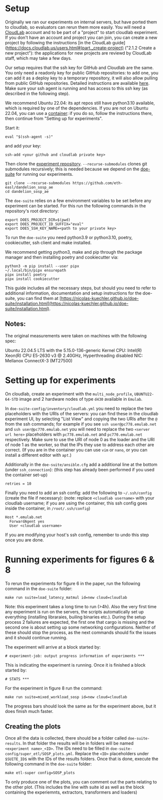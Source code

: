 # Setup
Originally we ran our experiments on internal servers, but have ported them to cloudlab, so evaluators can rerun them more easily.
You will need a [CloudLab](https://www.cloudlab.us/) account and to be part of a "project" to start cloudlab experiment. If you don't have an account and project you can join, you can create a new project by following the instructions [in the CloudLab guide](https://docs.cloudlab.us/users.html#(part._create-project) ("2.1.2 Create a new project"): the applications for new projects are reviewd by CloudLab staff, which may take a few days.

Our setup requires that the ssh key for GitHub and Cloudlab are the same.
You only need a readonly key for public GitHub repositories: to add one, you can add it as a deploy key to a temporary repository, it will also allow pulling from public GitHub repositories. Detailed instructions are available [here](key.md).
Make sure your ssh agent is running and has access to this ssh key (as described in the following step).

We recommend Ubuntu 22.04: its apt repos still have python3.10 available, which is required by one of the dependencies.
If you are not on Ubuntu 22.04, you can use a [container](container.md): if you do so, follow the instructions there, then continue from "Setting up for experiments".

Start it:
```
eval "$(ssh-agent -s)"
```
and add your key:
```
ssh-add <your github and cloudlab private key>
```

Then clone the [experiment repository](https://github.com/eth-easl/dandelion_sosp_ae).
`--recurse-submodules` clones git submodules recursively; this is needed because we depend on the [doe-suite](https://nicolas-kuechler.github.io/doe-suite) for running our experiments.
```
git clone --recurse-submodules https://github.com/eth-easl/dandelion_sosp_ae
cd dandelion_sosp_ae
```

The `doe-suite` relies on a few environment variables to be set before any experiment can be started.
For this run the following commands in the repository's root directory:
```
export DOES_PROJECT_DIR=$(pwd)
export DOES_PROJECT_ID_SUFFIX="eval"
export DOES_SSH_KEY_NAME=<path to your private key>
```

To run the `doe-suite` you need python3.9 or python3.10, poetry, cookiecutter, ssh client and make installed.

We recommend getting python3, make and pip through the package manager and then installing poetry and cookiecutter via:
```
python3 -m pip install --user pipx
~/.local/bin/pipx ensurepath
pipx install poetry
pipx install cookiecutter
```

This guide includes all the necessary steps, but should you need to refer to additional information, documentation and setup instructions for the doe-suite, you can find them at [https://nicolas-kuechler.github.io/doe-suite/installation.html](https://nicolas-kuechler.github.io/doe-suite/installation.html).

## Notes:

The original measurements were taken on machines with the following spec:

Ubuntu 22.04.5 LTS with the 5.15.0-136-generic Kernel
CPU: Intel(R) Xeon(R) CPU E5-2630 v3 @ 2.40GHz, Hyperthreading disabled
NIC: Mellanox ConnectX-3 (MT27500)

# Setting up for experiments

On cloudlab, create an experiment with the `multi_node_profile`, `UBUNTU22-64-STD` image and 2 hardware nodes of type `d430` available in `Emulab`.

In `doe-suite-config/inventory/cloudlab.yml` you need to replace the two placeholders with the URIs of the servers:
you can find these in the cloudlab experiment UI, by selecting "List View" and copying the two URIs after the `@` from the ssh commands;
for example if you see `ssh user@pc778.emulab.net` and `ssh user@pc770.emulab.net` you will need to replace the two `<server url here>` placeholders with
`pc778.emulab.net` and `pc770.emulab.net` respectively.
Make sure to use the URI of node 0 as the loader and the URI of node 1 as the worker, so that the IPs they use to address each other are correct.
(If you are in the container you can use `vim` or `nano`, or you can install a different editor with `apt`.)

Additionally in the `doe-suite/ansible.cfg` add a additional line at the bottom (under `ssh_connection`):
(this step has already been performed if you used the container set-up)
```
retries = 10
```

Finally you need to add an ssh config: add the following to `~/.ssh/config` (create the file if necessary):
(note: replace `<cloudlab username>` with your cloudlab username; if you are using the container, this ssh
config goes inside the container, in `/root/.ssh/config`)
```
Host *.emulab.net
  ForwardAgent yes
  User <cloudlab username>
```

If you are modifying your host's ssh config, remember to undo this step once you are done.

# Running experiments for figures 6 & 8

To rerun the experiments for figure 6 in the paper, run the following command in the `doe-suite` folder:
```
make run suite=load_latency_matmul id=new cloud=cloudlab
```
Note: this experiment takes a long time to run (>4h).
Also the very first time any experiment is run on the servers, the scripts automatically set up everything (installing libraraies, builing binaries etc.).
During the setup process 2 failures are expected, the first one that cargo is missing and the second one is about setting up some networking configurations.
Neither of these should stop the process, as the next commands should fix the issues and it should continue running.

The experiment will arrive at a block started by: 

```
# experiment-job: output progress information of experiments ***
```
This is indicating the experiment is running.
Once it is finished a block started by: 

```
# STATS ***
```

For the experiment in figure 8 run the command:
```
make run suite=mixed_workload_sosp id=new cloud=cloudlab
```

The progress bars should look the same as for the experiment above, but it does finish much faster.

## Creating the plots

Once all the data is collected, there should be a folder called `doe-suite-results`.
In that folder the results will be in folders will be named `<experiment name>_<ID>`.
The IDs need to be filled in `doe-suite-config/super_etl/SOSP_plots.yml`.
Replace the `<ID>` placeholders under `$SUITE_ID$` with the IDs of the results folders.
Once that is done, execute the following command in the `doe-suite` folder:

```
make etl-super config=SOSP_plots
```

To only produce one of the plots, you can comment out the parts relating to the other plot.
(This includes the line with suite id as well as the block containing the experiemnts, extractors, transformers and loaders)
